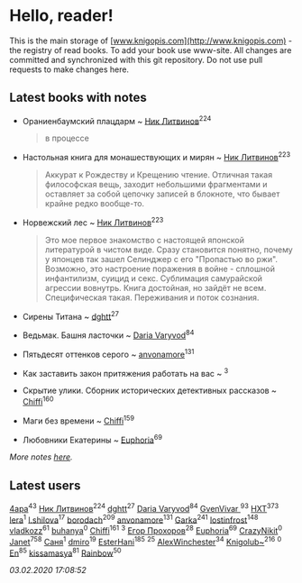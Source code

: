 # Hello, reader!
This is the main storage of [www.knigopis.com](http://www.knigopis.com) - the registry of read books.
To add your book use www-site. All changes are committed and synchronized with this git repository.
Do not use pull requests to make changes here.


## Latest books with notes
* Ораниенбаумский плацдарм ~ [Ник Литвинов](users/241/241974816-vkontakte)<sup>224</sup>
    > в процессе

* Настольная книга для монашествующих и мирян ~ [Ник Литвинов](users/241/241974816-vkontakte)<sup>223</sup>
    > Аккурат к Рождеству и Крещению чтение. Отличная такая философская вещь, заходит небольшими фрагментами и оставляет за собой цепочку записей в блокноте, что бывает крайне редко вообще-то.

* Норвежский лес ~ [Ник Литвинов](users/241/241974816-vkontakte)<sup>223</sup>
    > Это мое первое знакомство с настоящей японской литературой в чистом виде. Сразу становится понятно, почему у японцев так зашел Селинджер с его "Пропастью во ржи". Возможно, это настроение поражения в войне - сплошной инфантилизм, суицид и секс. Сублимация самурайской агрессии вовнутрь. Книга достойная, но зайдёт не всем. Специфическая такая. Переживания и поток сознания.

* Сирены Титана ~ [dghtt](users/233/233860015-vkontakte)<sup>27</sup>

* Ведьмак. Башня ласточки ~ [Daria Varyvod](users/829/829893410524253-facebook)<sup>84</sup>

* Пятьдесят оттенков серого ~ [anvonamore](users/595/5957175-vkontakte)<sup>131</sup>

* Как заставить закон притяжения работать на вас ~ [](users/153/1537586159620888-facebook)<sup>3</sup>

* Скрытие улики. Сборник исторических детективных рассказов ~ [Chiffi](users/105/105831994080785626680-google)<sup>160</sup>

* Маги без времени ~ [Chiffi](users/105/105831994080785626680-google)<sup>159</sup>

* Любовники Екатерины ~ [Euphoria](users/106/106304994652616315178-google)<sup>69</sup>


_More notes [here](latest_books_with_notes.md)._


## Latest users
[4apa](users/117/117392596378069249667-google)<sup>43</sup> 
[Ник Литвинов](users/241/241974816-vkontakte)<sup>224</sup> 
[dghtt](users/233/233860015-vkontakte)<sup>27</sup> 
[Daria Varyvod](users/829/829893410524253-facebook)<sup>84</sup> 
[GvenVivar ](users/158/158266434925901-facebook)<sup>93</sup> 
[HXT](users/100/100002563462782-facebook)<sup>373</sup> 
[lera](users/del/delta174mix-lastfm)<sup>1</sup> 
[l.shilova](users/101/10123344-vkontakte)<sup>17</sup> 
[borodach](users/157/15706320-vkontakte)<sup>209</sup> 
[anvonamore](users/595/5957175-vkontakte)<sup>131</sup> 
[Garka](users/115/115753719718250012620-google)<sup>241</sup> 
[lostinfrost](users/217/217891524-vkontakte)<sup>148</sup> 
[vladkozz](users/572/57239276-vkontakte)<sup>61</sup> 
[buhanya](users/100/100003407402533-facebook)<sup>0</sup> 
[Chiffi](users/105/105831994080785626680-google)<sup>161</sup> 
[](users/153/1537586159620888-facebook)<sup>3</sup> 
[Егор Прохоров](users/481/481937529-vkontakte)<sup>28</sup> 
[Euphoria](users/106/106304994652616315178-google)<sup>69</sup> 
[CrazyNikit](users/113/113640574971285781663-google)<sup>0</sup> 
[Janet](users/108/108113656204404967440-google)<sup>758</sup> 
[Саня](users/111/111645577348014069912-google)<sup>1</sup> 
[dmiro](users/571/5714115-vkontakte)<sup>19</sup> 
[EsterHani](users/305/30558181-vkontakte)<sup>185</sup> 
[](users/270/270444099499-odnoklassniki)<sup>25</sup> 
[AlexWinchester](users/268/2680385415370992-facebook)<sup>34</sup> 
[Knigolub~](users/111/111878597279669641685-google)<sup>216</sup> 
[](users/509/509679913-vkontakte)<sup>0</sup> 
[En](users/333/333646551-vkontakte)<sup>85</sup> 
[kissamasya](users/684/68439978-vkontakte)<sup>81</sup> 
[Rainbow](users/109/109787328219839805802-google)<sup>50</sup> 


_03.02.2020 17:08:52_
